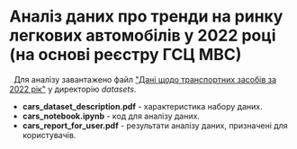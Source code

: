 # Аналіз даних про тренди на ринку легкових автомобілів у 2022 році (на основі реєстру ГСЦ МВС)
&nbsp;
Для аналізу завантажено файл ["Дані щодо транспортних засобів за 2022 рік"](https://data.gov.ua/dataset/06779371-308f-42d7-895e-5a39833375f0) у директорію *datasets*.
&nbsp;
- **cars_dataset_description.pdf** - характеристика набору даних.
- **cars_notebook.ipynb** - код для аналізу даних.
- **cars_report_for_user.pdf** - результати аналізу даних, призначені для користувачів.
